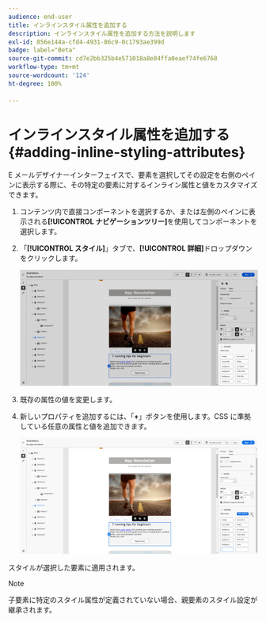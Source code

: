 ```yaml
---
audience: end-user
title: インラインスタイル属性を追加する
description: インラインスタイル属性を追加する方法を説明します
exl-id: 856e144a-cfd4-4931-86c9-0c1793ae399d
badge: label="Beta"
source-git-commit: cd7e2bb325b4e571018a8e04ffa0eaef74fe6768
workflow-type: tm+mt
source-wordcount: '124'
ht-degree: 100%

---
```



# インラインスタイル属性を追加する {#adding-inline-styling-attributes}

E メールデザイナーインターフェイスで、要素を選択してその設定を右側のペインに表示する際に、その特定の要素に対するインライン属性と値をカスタマイズできます。

1. コンテンツ内で直接コンポーネントを選択するか、または左側のペインに表示される&#x200B;**[!UICONTROL ナビゲーションツリー]**&#x200B;を使用してコンポーネントを選択します。

1. 「**[!UICONTROL スタイル]**」タブで、**[!UICONTROL 詳細]**&#x200B;ドロップダウンをクリックします。

   ![](assets/styles_1.png)

1. 既存の属性の値を変更します。

1. 新しいプロパティを追加するには、「**+**」ボタンを使用します。CSS に準拠している任意の属性と値を追加できます。

   ![](assets/styles_2.png)

スタイルが選択した要素に適用されます。

>[!NOTE]
>
>子要素に特定のスタイル属性が定義されていない場合、親要素のスタイル設定が継承されます。

